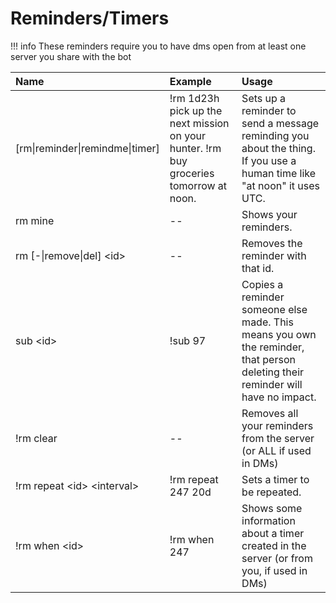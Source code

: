 # Reminders/Timers

!!! info
    These reminders require you to have dms open from at least one server you share with the bot

| Name | Example | Usage |
| :--- | :--- | :--- |
| \[rm\|reminder\|remindme\|timer\] | !rm 1d23h pick up the next mission on your hunter. !rm buy groceries tomorrow at noon. | Sets up a reminder to send a message reminding you about the thing. If you use a human time like "at noon" it uses UTC. |
| rm mine | -- | Shows your reminders. |
| rm \[-\|remove\|del\] &lt;id&gt; | -- | Removes the reminder with that id. |
| sub &lt;id&gt; | !sub 97 | Copies a reminder someone else made. This means you own the reminder, that person deleting their reminder will have no impact. |
| !rm clear | -- | Removes all your reminders from the server \(or ALL if used in DMs\) |
| !rm repeat &lt;id&gt; &lt;interval&gt; | !rm repeat 247 20d | Sets a timer to be repeated. |
| !rm when &lt;id&gt; | !rm when 247 | Shows some information about a timer created in the server \(or from you, if used in DMs\) |



